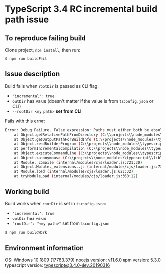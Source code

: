 # TypeScript 3.4 RC incremental build path issue

## To reproduce failing build

Clone project, `npm install`, then run:

```
$ npm run buildFail
```


## Issue description

Build fails when `rootDir` is passed as CLI flag:

 * `"incremental": true`
 * `outDir` has value (doesn't matter if the value is from `tsconfig.json` or CLI)
 * `--rootDir <my path>` **set from CLI**

Fails with this error:

```bash
Error: Debug Failure. False expression: Paths must either both be absolute or both be relative
    at Object.getRelativePathFromDirectory (C:\\projects\\node_modules\\typescript\\lib\\tsc.js:12393:15)
    at Object.getOutputPathForBuildInfo (C:\\projects\\node_modules\\typescript\\lib\\tsc.js:67425:55)
    at Object.readBuilderProgram (C:\\projects\\node_modules\\typescript\\lib\\tsc.js:76379:32)
    at performIncrementalCompilation (C:\\projects\\node_modules\\typescript\\lib\\tsc.js:78142:29)
    at Object.executeCommandLine (C:\\projects\\node_modules\\typescript\\lib\\tsc.js:78042:17)
    at Object.<anonymous> (C:\\projects\\node_modules\\typescript\\lib\\tsc.js:78285:4)
    at Module._compile (internal/modules/cjs/loader.js:721:30)
    at Object.Module._extensions..js (internal/modules/cjs/loader.js:732:10)
    at Module.load (internal/modules/cjs/loader.js:620:32)
    at tryModuleLoad (internal/modules/cjs/loader.js:560:12)
```


## Working build

Build works when `rootDir` is set in `tsconfig.json`:
 * `"incremental": true`
 * `outDir` has value
 * `"rootDir": "<my path>"` set from `tsconfig.json`

```
$ npm run buildWork
```


## Environment information

OS: Windows 10 1809 (17763.379)
nodejs version: v11.6.0
npm version: 5.3.0
typescript version: typescript@3.4.0-dev.20190316
